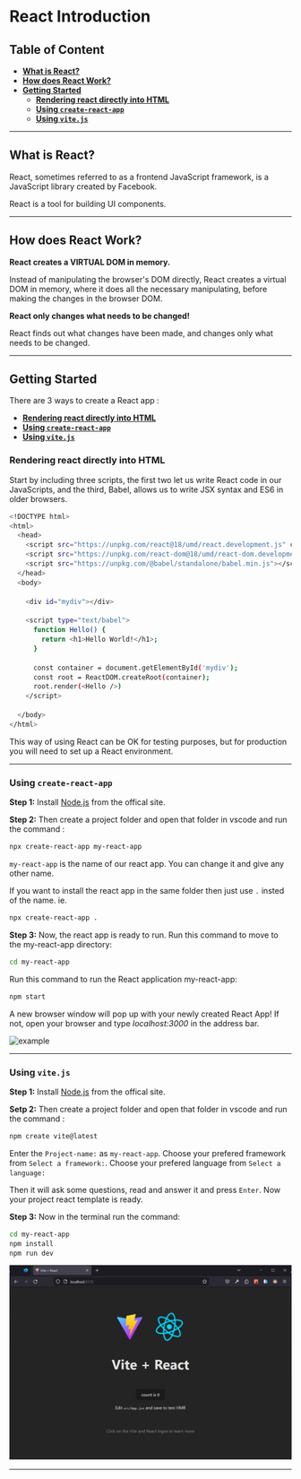 # **React Introduction**

## **Table of Content**

- [**What is React?**](#what-is-react)
- [**How does React Work?**](#how-does-react-work)
- [**Getting Started**](#getting-started)
	- [**Rendering react directly into HTML**](#rendering-react-directly-into-html)
	- [**Using `create-react-app`**](#using-create-react-app)
	- [**Using `vite.js`**](#using-vitejs)

<hr/>

## **What is React?**
React, sometimes referred to as a frontend JavaScript framework, is a JavaScript library created by Facebook.

React is a tool for building UI components.

<hr/>

## **How does React Work?**

**React creates a VIRTUAL DOM in memory.**

Instead of manipulating the browser's DOM directly, React creates a virtual DOM in memory, where it does all the necessary manipulating, before making the changes in the browser DOM.

**React only changes what needs to be changed!**

React finds out what changes have been made, and changes only what needs to be changed.

<hr/>

## **Getting Started**

There are 3 ways to create a React app : 
- [**Rendering react directly into HTML**](#rendering-react-directly-into-html)
- [**Using `create-react-app`**](#using-create-react-app)
- [**Using `vite.js`**](#using-vitejs)

### **Rendering react directly into HTML**

Start by including three scripts, the first two let us write React code in our JavaScripts, and the third, Babel, allows us to write JSX syntax and ES6 in older browsers.

```sh
<!DOCTYPE html>
<html>
  <head>
    <script src="https://unpkg.com/react@18/umd/react.development.js" crossorigin></script>
    <script src="https://unpkg.com/react-dom@18/umd/react-dom.development.js" crossorigin></script>
    <script src="https://unpkg.com/@babel/standalone/babel.min.js"></script>
  </head>
  <body>

    <div id="mydiv"></div>

    <script type="text/babel">
      function Hello() {
        return <h1>Hello World!</h1>;
      }

      const container = document.getElementById('mydiv');
      const root = ReactDOM.createRoot(container);
      root.render(<Hello />)
    </script>

  </body>
</html>
```

This way of using React can be OK for testing purposes, but for production you will need to set up a React environment.

<hr/>

### **Using `create-react-app`**

**Step 1:** Install [Node.js](https://nodejs.org/en/download) from the offical site.

**Step 2:** Then create a project folder and open that folder in vscode and run the command : 
```sh
npx create-react-app my-react-app
```
`my-react-app` is the name of our react app. You can change it and give any other name.

If you want to install the react app in the same folder then just use `.` insted of the name. ie. 
```sh
npx create-react-app .
```

**Step 3:** Now, the react app is ready to run. 
Run this command to move to the my-react-app directory: <br/>
```sh
cd my-react-app
```
Run this command to run the React application my-react-app:
```sh
npm start
```
A new browser window will pop up with your newly created React App! If not, open your browser and type _localhost:3000_ in the address bar.

![example](https://www.w3schools.com/react/screenshot_myfirstreact.png)

<hr/>

### **Using `vite.js`**

**Step 1:** Install [Node.js](https://nodejs.org/en/download) from the offical site.

**Setp 2:** Then create a project folder and open that folder in vscode and run the command : 
```sh
npm create vite@latest
```
Enter the `Project-name:` as `my-react-app`.
Choose your prefered framework from `Select a framework:`.
Choose your prefered language from `Select a language:`

Then it will ask some questions, read and answer it and press `Enter`. Now your project react template is ready.

**Step 3:** Now in the terminal run the command:
```sh
cd my-react-app
npm install
npm run dev
```

![vite-react-example](vite-react.png)

<hr/>
